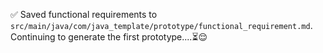 ✅  Saved functional requirements to `src/main/java/com/java_template/prototype/functional_requirement.md`. Continuing to generate the first prototype....⏳😌